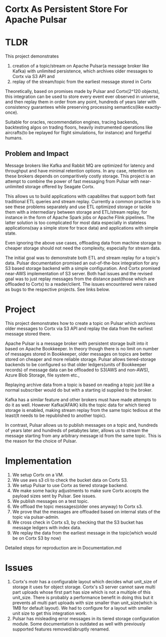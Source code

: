 # Cortx As Persistent Store For Apache Pulsar

# TLDR

This project demonstrates 
1. creation of a topic/stream on Apache Pulsar(a message broker like Kafka) with unlimited persistence, which archives older messages to Cortx via S3 API and
2. replay of the stream/topic from the earliest message stored in Cortx

Theoretically, based on promises made by Pulsar and Cortx(2^120 objects), this integration can be used to store every event ever observed in universe, and then replay them in order from any point, hundreds of years later with consistency guarantees while preserving processing semantics(like exactly-once).

Suitable for oracles, recommendation engines, tracing backends, backtesting algos on trading floors, heavily instrumented operations like aircrafts(to be replayed for flight simulations, for instance) and forgetful humans.


## Problem and Impact
Message brokers like Kafka and Rabbit MQ are optimized for latency and throughput and have minimal retention options. In any case, retention on these brokers depends on comparitively costly storage. This project is an attempt to combine the power of fast messaging from Pulsar with near-unlimited storage offered by Seagate Cortx.

This allows us to build applications with capabilites that support both fast traditional ETL queries and stream replay. Currently a common practise is to see these problems separately and use ETL optimized storage or tackle them with a intermediary between storage and ETL/stream replay, for instance in the form of Apache Spark jobs or Apache Flink pipelines. The latter solution is too complicated for most data especially in stateless applications(say a simple store for trace data) and applications with simple state.

Even ignoring the above use cases, offloading data from machine storage to cheaper storage should not need the complexity, especially for stream data.

The initial goal was to demonstrate both ETL and stream replay for a topic's data. Pulsar documentation promised an out-of-the-box integration for any S3 based storage backend with a simple configuration. And Cortx promised near-AWS implementation of S3 server. Both had issues and the revised goal was to just replay messages from the distance past(those which are offloaded to Cortx) to a reader/client. The issues encountered were raised as bugs to the respective projects. See links below.

# Project

This project demonstrates how to create a topic on Pulsar which archives older messages to Cortx via S3 API and replay the data from the earliest message stored there.

Apache Pulsar is a message broker with persistent storage built into it based on Apache Bookkeeper. In theory though there is no limit on number of messages stored in Bookkeeper, older messages on topics are better stored on cheaper and more reliable storage. Pulsar allows tiered-storage backends to be configured so that older ledgers(units of Bookkeeper records) of message data can be offloaded to S3(AWS and non-AWS), Azure Blob Storage, file system etc.,

Replaying archive data from a topic is based on reading a topic just like a normal subscriber would do but with a starting id supplied to the broker. 

Kafka has a similar feature and other brokers must have made attempts to do it as well. However Kafka(AFAIK) kills the topic data for which tiered storage is enabled, making stream replay from the same topic tedious at the least(It needs to be republished to another topic).

In contrast, Pulsar allows us to publish messages on a topic and, hundreds of years later and hundreds of petabytes later, allows us to stream the message starting from any arbitrary message id from the same topic. This is the reason for the choice of Pulsar.

# Implementation

1. We setup Cortx on a VM.
2. We use aws s3 cli to check the bucket data on Cortx S3.
3. We setup Pulsar to use Cortx as tiered storage backend.
4. We make some hacky adjustments to make sure Cortx accepts the payload sizes sent by Pulsar. See issues.
5. We publish messages on a test topic.
6. We offload the topic messages(older ones anyway) to Cortx s3.
7. We prove that the messages are offloaded based on internal stats of the topic via pulsar-admin.
8. We cross check in Cortx s3, by checking that the S3 bucket has message ledgers with index data.
9. We replay the data from the earliest message in the topic(which would be on Cortx S3 by now)

Detailed steps for reproduction are in Documentation.md


# Issues

1. Cortx's motr has a configurable layout which decides what unit_size of storage it uses for object storage. Cortx's s3 server cannot save multi part uploads whose first part has size which is not a multiple of this unit_size. There is probably a performance benefit in doing this but it prevents all multi part uploads with size smaller than unit_size(which is 1MB for default layout). We had to configure for a layout with smaller unit size to get this integration work.
2. Pulsar has misleading error messages in its tiered storage configuration module. Some documentation is outdated as well with previously supported features removed/abruptly renamed.
